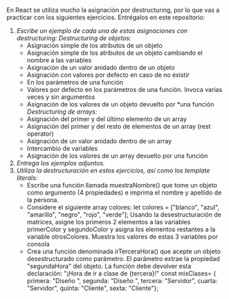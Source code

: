 


En React se utiliza mucho la asignación por destructuring, por lo que vas a practicar con los siguientes ejercicios. Entrégalos en este repositorio:
1. *Escribe un ejemplo de cada una de estas asignaciones con destructuring:*
    *Destructuring de objetos:*
    - Asignación simple de los atributos de un objeto
    - Asignación simple de los atributos de un objeto cambiando el nombre a las variables
    - Asignación de un valor anidado dentro de un objeto
    - Asignación con valores por defecto en caso de no existir
    - En los parámetros de una función
    - Valores por defecto en los parámetros de una función. Invoca varias veces y sin argumentos
    - Asignación de los valores de un objeto devuelto por *una función
    *Destructuring de arrays:*
    - Asignación del primer y del último elemento de un array
    - Asignación del primer y del resto de elementos de un array (rest operator)
    - Asignación de un valor anidado dentro de un array
    - Intercambio de variables
    - Asignación de los valores de un array devuelto por una función
2. *Entrega los ejemplos adjuntos.*
3. *Utiliza la destructuración  en estos ejercicios, así como los template literals:*
    - Escribe una función llamada muestraNombre() que tome un objeto como argumento (4 propiedades) e imprima el nombre y apellido de la persona. 
    - Considere el siguiente array colores: let colores = ["blanco", "azul", "amarillo", "negro", "rojo", "verde"]; Usando la desestructuración de matrices, asigne los primeros 2 elementos a las variables primerColor y segundoColor y asigna los elementos restantes a la variable otrosColores. Muestra los valores de estas 3 variables por consola
    - Crea una función denominada irTerceraHora() que acepte un objeto desestructurado como parámetro. El parámetro extrae la propiedad "segundaHora" del objeto. La función debe devolver esta declaración: "¡Hora de ir a clase de {tercera}!"
    const misClases= {
    primera: "Diseño ",
    segunda: "Diseño ",
    tercera: "Servidor", 
    cuarta: "Servidor",
    quinta: "Cliente",
    sexta: "Cliente"};